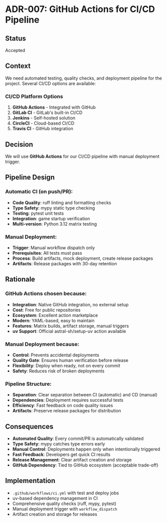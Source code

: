 # ADR-007: GitHub Actions for CI/CD Pipeline

## Status
Accepted

## Context
We need automated testing, quality checks, and deployment pipeline for the project. Several CI/CD options are available:

### CI/CD Platform Options
1. **GitHub Actions** - Integrated with GitHub
2. **GitLab CI** - GitLab's built-in CI/CD
3. **Jenkins** - Self-hosted solution
4. **CircleCI** - Cloud-based CI/CD
5. **Travis CI** - GitHub integration

## Decision
We will use **GitHub Actions** for our CI/CD pipeline with manual deployment trigger.

## Pipeline Design

### Automatic CI (on push/PR):
- **Code Quality**: ruff linting and formatting checks
- **Type Safety**: mypy static type checking
- **Testing**: pytest unit tests
- **Integration**: game startup verification
- **Multi-version**: Python 3.12 matrix testing

### Manual Deployment:
- **Trigger**: Manual workflow dispatch only
- **Prerequisites**: All tests must pass
- **Process**: Build artifacts, mock deployment, create release packages
- **Artifacts**: Release packages with 30-day retention

## Rationale

### GitHub Actions chosen because:
- **Integration**: Native GitHub integration, no external setup
- **Cost**: Free for public repositories
- **Ecosystem**: Excellent action marketplace
- **Modern**: YAML-based, easy to maintain
- **Features**: Matrix builds, artifact storage, manual triggers
- **uv Support**: Official astral-sh/setup-uv action available

### Manual Deployment because:
- **Control**: Prevents accidental deployments
- **Quality Gate**: Ensures human verification before release
- **Flexibility**: Deploy when ready, not on every commit
- **Safety**: Reduces risk of broken deployments

### Pipeline Structure:
- **Separation**: Clear separation between CI (automatic) and CD (manual)
- **Dependencies**: Deployment requires successful tests
- **Efficiency**: Fast feedback on code quality issues
- **Artifacts**: Preserve release packages for distribution

## Consequences
- **Automated Quality**: Every commit/PR is automatically validated
- **Type Safety**: mypy catches type errors early
- **Manual Control**: Deployments happen only when intentionally triggered
- **Fast Feedback**: Developers get quick CI results
- **Release Management**: Clear artifact creation and storage
- **GitHub Dependency**: Tied to GitHub ecosystem (acceptable trade-off)

## Implementation
- `.github/workflows/ci.yml` with test and deploy jobs
- uv-based dependency management in CI
- Comprehensive quality checks (ruff, mypy, pytest)
- Manual deployment trigger with `workflow_dispatch`
- Artifact creation and storage for releases